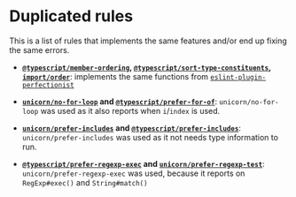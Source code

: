 # Duplicated rules

This is a list of rules that implements the same features and/or end
up fixing the same errors.

- **[`@typescript/member-ordering`][ts/member-ordering], [`@typescript/sort-type-constituents`][ts/sort-type-constituents], [`import/order`][in/order]**: 
  implements the same functions from [`eslint-plugin-perfectionist`][plugin-perfectionist]

- **[`unicorn/no-for-loop`][un/no-for-loop] and [`@typescript/prefer-for-of`][ts/prefer-for-of]**: 
  `unicorn/no-for-loop` was used as it also reports when `i`/`index` is used.

- **[`unicorn/prefer-includes`][un/prefer-includes] and [`@typescript/prefer-includes`][ts/prefer-includes]**: 
  `unicorn/prefer-includes` was used as it not needs type information to run.

- **[`@typescript/prefer-regexp-exec`][ts/prefer-regexp-exec] and [`unicorn/prefer-regexp-test`][un/prefer-regexp-test]**: 
  `unicorn/prefer-regexp-exec` was used, because it reports on `RegExp#exec()` and `String#match()`


[ts/member-ordering]: <https://typescript-eslint.io/rules/member-ordering>
[ts/prefer-for-of]: <https://typescript-eslint.io/rules/prefer-for-of>
[ts/prefer-includes]: <https://typescript-eslint.io/rules/prefer-includes>
[ts/prefer-regexp-exec]: <https://typescript-eslint.io/rules/prefer-regexp-exec>
[ts/sort-type-constituents]: <https://typescript-eslint.io/rules/sort-type-constituents>

[un/no-for-loop]: <https://github.com/sindresorhus/eslint-plugin-unicorn/blob/6d15a02d48de7ecfc38d0683a8487b2f937d83a0/docs/rules/no-for-loop.md>
[un/prefer-includes]: <https://github.com/sindresorhus/eslint-plugin-unicorn/blob/6d15a02d48de7ecfc38d0683a8487b2f937d83a0/docs/rules/prefer-includes.md>
[un/prefer-regexp-test]: <https://github.com/sindresorhus/eslint-plugin-unicorn/blob/6d15a02d48de7ecfc38d0683a8487b2f937d83a0/docs/rules/prefer-regexp-test.md>

[in/order]: <https://github.com/import-js/eslint-plugin-import/blob/6b95a021938139726b3f862beb37012d6e2afab2/docs/rules/order.md>

[plugin-perfectionist]: <https://eslint-plugin-perfectionist.azat.io/>
